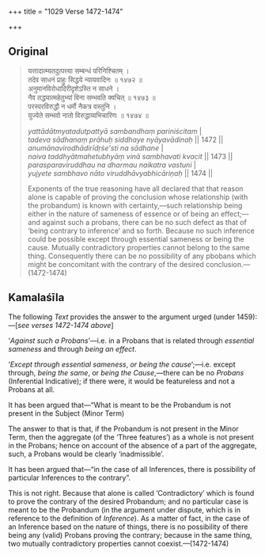+++
title = "1029 Verse 1472-1474"

+++
## Original 
>
> यत्तादात्म्यतदुत्पत्त्या सम्बन्धं परिनिश्चितम् ।  
> तदेव साधनं प्राहुः सिद्धये न्यायवादिनः ॥ १४७२ ॥  
> अनुमानविरोधादिरीदृशेऽस्ति न साधने ।  
> नैव तद्ध्यात्महेतुभ्यां विना सम्भवति क्वचित् ॥ १४७३ ॥  
> परस्परविरुद्धौ न धर्मौ नैकत्र वस्तुनि ।  
> युज्येते सम्भवो नातो विरुद्धाव्यभिचारिणः ॥ १४७४ ॥ 
>
> *yattādātmyatadutpattyā sambandhaṃ pariniścitam* \|  
> *tadeva sādhanaṃ prāhuḥ siddhaye nyāyavādinaḥ* \|\| 1472 \|\|  
> *anumānavirodhādirīdṛśe'sti na sādhane* \|  
> *naiva taddhyātmahetubhyāṃ vinā sambhavati kvacit* \|\| 1473 \|\|  
> *parasparaviruddhau na dharmau naikatra vastuni* \|  
> *yujyete sambhavo nāto viruddhāvyabhicāriṇaḥ* \|\| 1474 \|\| 
>
> Exponents of the true reasoning have all declared that that reason alone is capable of proving the conclusion whose relationship (with the probandum) is known with certainty,—such relationship being either in the nature of sameness of essence or of being an effect;—and against such a probans, there can be no such defect as that of ‘being contrary to inference’ and so forth. Because no such inference could be possible except through essential sameness or being the cause. Mutually contradictory properties cannot belong to the same thing. Consequently there can be no possibility of any pbobans which might be concomitant with the contrary of the desired conclusion.—(1472-1474)



## Kamalaśīla

The following *Text* provides the answer to the argument urged (under 1459):—[*see verses 1472-1474 above*]

‘*Against such a Probans*’—i.e. in a Probans that is related through *essential sameness* and through *being an effect*.

‘*Except through essential sameness*, *or being the cause*’;—i.e. except through, *being the same*, or *being the Cause*,—there can be no *Probans* (Inferential Indicative); if there were, it would be featureless and not a Probans at all.

It has been argued that—“What is meant to be the Probandum is not present in the Subject (Minor Term)

The answer to that is that, if the Probandum is not present in the Minor Term, then the aggregate (of the ‘Three features’) as a whole is not present in the Probans; hence on account of the absence of a part of the aggregate, such, a Probans would be clearly ‘inadmissible’.

It has been argued that—“in the case of all Inferences, there is possibility of particular Inferences to the contrary”.

This is not right. Because that alone is called ‘Contradictory’ which is found to prove the contrary of the desired Probandum; and no particular case is meant to be the Probandum (in the argument under dispute, which is in reference to the definition of *Inference*). As a matter of fact, in the case of an Inference based on the nature of things, there is no possibility of there being any (valid) Probans proving the contrary; because in the same thing, two mutually contradictory properties cannot coexist.—(1472-1474)


